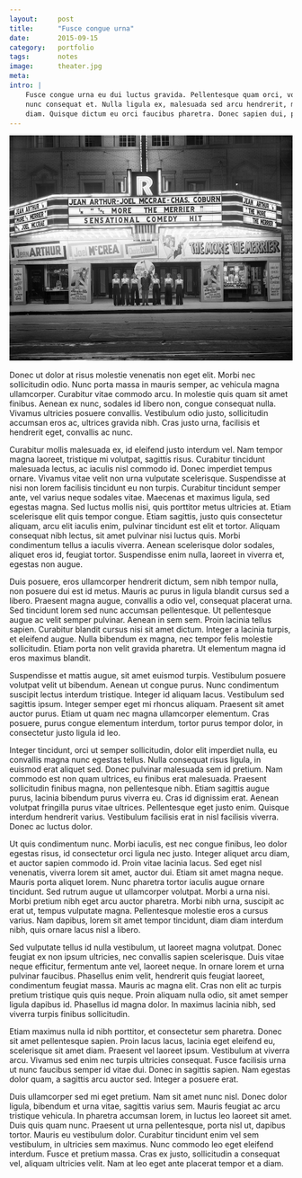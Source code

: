```yaml
---
layout:     post
title:      "Fusce congue urna"
date:       2015-09-15
category:   portfolio
tags:       notes
image:      theater.jpg
meta:
intro: |
    Fusce congue urna eu dui luctus gravida. Pellentesque quam orci, volutpat quis urna eu, molestie iaculis felis. Mauris suscipit vulputate ante, a volutpat
    nunc consequat et. Nulla ligula ex, malesuada sed arcu hendrerit, mollis tincidunt quam. Nulla porta tristique sem sed ullamcorper. Pellentesque id vehicula
    diam. Quisque dictum eu orci faucibus pharetra. Donec sapien dui, porttitor venenatis lorem non, tincidunt placerat nibh.
---
```

![Theater](\images\theater.jpg)

Donec ut dolor at risus molestie venenatis non eget elit. Morbi nec sollicitudin odio. Nunc porta massa in mauris semper, ac vehicula magna ullamcorper. Curabitur vitae commodo arcu. In molestie quis quam sit amet finibus. Aenean ex nunc, sodales id libero non, congue consequat nulla. Vivamus ultricies posuere convallis. Vestibulum odio justo, sollicitudin accumsan eros ac, ultrices gravida nibh. Cras justo urna, facilisis et hendrerit eget, convallis ac nunc.

Curabitur mollis malesuada ex, id eleifend justo interdum vel. Nam tempor magna laoreet, tristique mi volutpat, sagittis risus. Curabitur tincidunt malesuada lectus, ac iaculis nisl commodo id. Donec imperdiet tempus ornare. Vivamus vitae velit non urna vulputate scelerisque. Suspendisse at nisi non lorem facilisis tincidunt eu non turpis. Curabitur tincidunt semper ante, vel varius neque sodales vitae. Maecenas et maximus ligula, sed egestas magna. Sed luctus mollis nisi, quis porttitor metus ultricies at. Etiam scelerisque elit quis tempor congue. Etiam sagittis, justo quis consectetur aliquam, arcu elit iaculis enim, pulvinar tincidunt est elit et tortor. Aliquam consequat nibh lectus, sit amet pulvinar nisi luctus quis. Morbi condimentum tellus a iaculis viverra. Aenean scelerisque dolor sodales, aliquet eros id, feugiat tortor. Suspendisse enim nulla, laoreet in viverra et, egestas non augue.

Duis posuere, eros ullamcorper hendrerit dictum, sem nibh tempor nulla, non posuere dui est id metus. Mauris ac purus in ligula blandit cursus sed a libero. Praesent magna augue, convallis a odio vel, consequat placerat urna. Sed tincidunt lorem sed nunc accumsan pellentesque. Ut pellentesque augue ac velit semper pulvinar. Aenean in sem sem. Proin lacinia tellus sapien. Curabitur blandit cursus nisi sit amet dictum. Integer a lacinia turpis, et eleifend augue. Nulla bibendum ex magna, nec tempor felis molestie sollicitudin. Etiam porta non velit gravida pharetra. Ut elementum magna id eros maximus blandit.

Suspendisse et mattis augue, sit amet euismod turpis. Vestibulum posuere volutpat velit ut bibendum. Aenean ut congue purus. Nunc condimentum suscipit lectus interdum tristique. Integer id aliquam lacus. Vestibulum sed sagittis ipsum. Integer semper eget mi rhoncus aliquam. Praesent sit amet auctor purus. Etiam ut quam nec magna ullamcorper elementum. Cras posuere, purus congue elementum interdum, tortor purus tempor dolor, in consectetur justo ligula id leo.

Integer tincidunt, orci ut semper sollicitudin, dolor elit imperdiet nulla, eu convallis magna nunc egestas tellus. Nulla consequat risus ligula, in euismod erat aliquet sed. Donec pulvinar malesuada sem id pretium. Nam commodo est non quam ultrices, eu finibus erat malesuada. Praesent sollicitudin finibus magna, non pellentesque nibh. Etiam sagittis augue purus, lacinia bibendum purus viverra eu. Cras id dignissim erat. Aenean volutpat fringilla purus vitae ultrices. Pellentesque eget justo enim. Quisque interdum hendrerit varius. Vestibulum facilisis erat in nisl facilisis viverra. Donec ac luctus dolor.

Ut quis condimentum nunc. Morbi iaculis, est nec congue finibus, leo dolor egestas risus, id consectetur orci ligula nec justo. Integer aliquet arcu diam, et auctor sapien commodo id. Proin vitae lacinia lacus. Sed eget nisl venenatis, viverra lorem sit amet, auctor dui. Etiam sit amet magna neque. Mauris porta aliquet lorem. Nunc pharetra tortor iaculis augue ornare tincidunt. Sed rutrum augue ut ullamcorper volutpat. Morbi a urna nisi. Morbi pretium nibh eget arcu auctor pharetra. Morbi nibh urna, suscipit ac erat ut, tempus vulputate magna. Pellentesque molestie eros a cursus varius. Nam dapibus, lorem sit amet tempor tincidunt, diam diam interdum nibh, quis ornare lacus nisl a libero.

Sed vulputate tellus id nulla vestibulum, ut laoreet magna volutpat. Donec feugiat ex non ipsum ultricies, nec convallis sapien scelerisque. Duis vitae neque efficitur, fermentum ante vel, laoreet neque. In ornare lorem et urna pulvinar faucibus. Phasellus enim velit, hendrerit quis feugiat laoreet, condimentum feugiat massa. Mauris ac magna elit. Cras non elit ac turpis pretium tristique quis quis neque. Proin aliquam nulla odio, sit amet semper ligula dapibus id. Phasellus id magna dolor. In maximus lacinia nibh, sed viverra turpis finibus sollicitudin.

Etiam maximus nulla id nibh porttitor, et consectetur sem pharetra. Donec sit amet pellentesque sapien. Proin lacus lacus, lacinia eget eleifend eu, scelerisque sit amet diam. Praesent vel laoreet ipsum. Vestibulum at viverra arcu. Vivamus sed enim nec turpis ultricies consequat. Fusce facilisis urna ut nunc faucibus semper id vitae dui. Donec in sagittis sapien. Nam egestas dolor quam, a sagittis arcu auctor sed. Integer a posuere erat.

Duis ullamcorper sed mi eget pretium. Nam sit amet nunc nisl. Donec dolor ligula, bibendum et urna vitae, sagittis varius sem. Mauris feugiat ac arcu tristique vehicula. In pharetra accumsan lorem, in luctus leo laoreet sit amet. Duis quis quam nunc. Praesent ut urna pellentesque, porta nisl ut, dapibus tortor. Mauris eu vestibulum dolor. Curabitur tincidunt enim vel sem vestibulum, in ultricies sem maximus. Nunc commodo leo eget eleifend interdum. Fusce et pretium massa. Cras ex justo, sollicitudin a consequat vel, aliquam ultricies velit. Nam at leo eget ante placerat tempor et a diam.